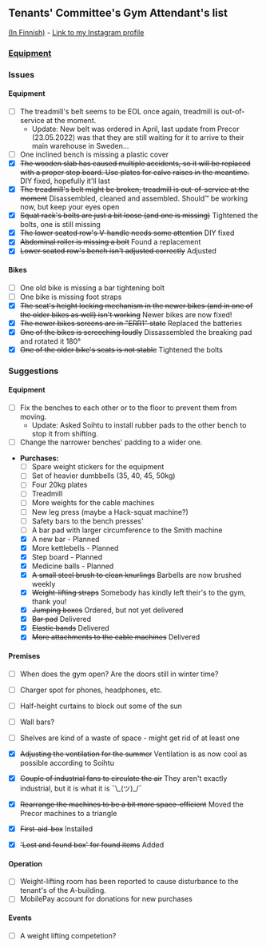 ## Tenants' Committee's Gym Attendant's list
[(In Finnish)](README-FI.md) - [Link to my Instagram profile](https://www.instagram.com/sund_berg/)

### [Equipment](Items.md)

### Issues

#### Equipment
- [ ] The treadmill's belt seems to be EOL once again, treadmill is out-of-service at the moment.
   - Update: New belt was ordered in April, last update from Precor (23.05.2022) was that they are still waiting for it to arrive to their main warehouse in Sweden... 
- [ ] One inclined bench is missing a plastic cover
- [x] ~~The wooden slab has caused multiple accidents, so it will be replaced with a proper step board. Use plates for calve raises in the meantime.~~ DIY fixed, hopefully it'll last
- [x] ~~The treadmill's belt might be broken, treadmill is out-of-service at the moment~~ Disassembled, cleaned and assembled. Should™ be working now, but keep your eyes open
- [x] ~~Squat rack's bolts are just a bit loose (and one is missing)~~ Tightened the bolts, one is still missing
- [x] ~~The lower seated row's V-handle needs some attention~~ DIY fixed
- [x] ~~Abdominal roller is missing a bolt~~ Found a replacement
- [x] ~~Lower seated row's bench isn't adjusted correctly~~ Adjusted

#### Bikes
- [ ] One old bike is missing a bar tightening bolt 
- [ ] One bike is missing foot straps
- [x] ~~The seat's height locking mechanism in the newer bikes (and in one of the older bikes as well) isn't working~~ Newer bikes are now fixed!
- [x] ~~The newer bikes screens are in "ERR1" state~~ Replaced the batteries
- [x] ~~One of the bikes is screeching loudly~~ Dissassembled the breaking pad and rotated it 180°
- [x] ~~One of the older bike's seats is not stable~~ Tightened the bolts

### Suggestions

#### Equipment
- [ ] Fix the benches to each other or to the floor to prevent them from moving.
    - Update: Asked Soihtu to install rubber pads to the other bench to stop it from shifting.
- [ ] Change the narrower benches' padding to a wider one.
- **Purchases:**
  - [ ] Spare weight stickers for the equipment
  - [ ] Set of heavier dumbbells (35, 40, 45, 50kg)
  - [ ] Four 20kg plates
  - [ ] Treadmill
  - [ ] More weights for the cable machines
  - [ ] New leg press (maybe a Hack-squat machine?)
  - [ ] Safety bars to the bench presses'
  - [ ] A bar pad with larger circumference to the Smith machine
  - [x] A new bar - Planned
  - [x] More kettlebells - Planned
  - [x] Step board - Planned
  - [x] Medicine balls - Planned
  - [x] ~~A small steel brush to clean knurlings~~ Barbells are now brushed weekly
  - [x] ~~Weight-lifting straps~~ Somebody has kindly left their's to the gym, thank you! 
  - [x] ~~Jumping boxes~~ Ordered, but not yet delivered
  - [x] ~~Bar pad~~ Delivered 
  - [x] ~~Elastic bands~~ Delivered
  - [x] ~~More attachments to the cable machines~~ Delivered

#### Premises

- [ ] When does the gym open? Are the doors still in winter time?
- [ ] Charger spot for phones, headphones, etc.

- [ ] Half-height curtains to block out some of the sun
- [ ] Wall bars?
- [ ] Shelves are kind of a waste of space - might get rid of at least one
- [x] ~~Adjusting the ventilation for the summer~~ Ventilation is as now cool as possible according to Soihtu
- [x] ~~Couple of industrial fans to circulate the air~~ They aren't exactly industrial, but it is what it is ¯\\\_(ツ)_/¯
- [x] ~~Rearrange the machines to be a bit more space-efficient~~ Moved the Precor machines to a triangle
- [x] ~~First-aid-box~~ Installed
- [x] ~~'Lost and found box' for found items~~ Added

#### Operation
- [ ] Weight-lifting room has been reported to cause disturbance to the tenant's of the A-building.
- [ ] MobilePay account for donations for new purchases

#### Events
- [ ] A weight lifting competetion? 
